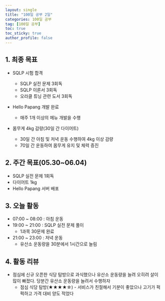 ```yaml
---
layout: single
title: "100일 공부 2일"
categories: 100일 공부
tag: [100일 공부]
toc: true
toc_sticky: true
author_profile: false
---
```


## 1. 최종 목표

* SQLP 시험 합격
  * SQLP 실전 문제 3회독
  * SQLP 이론서 3회독
  * 오라클 튜닝 관련 도서 3회독
* Hello Papang 개발 완료
  * 매주 1개 이상의 메뉴 개발을 수행

* 몸무게 4kg 감량(30일 간 다이어트)
  * 30일 간 아침 및 저녁 운동 수행하여 4kg 이상 감량
  * 70일 간 운동하여 몸무게 유지 및 체력 증진



##  2. 주간 목표(05.30~06.04)

* SQLP 실전 문제 1회독
* 다이어트 1kg
* Hello Papang 서버 배포



## 3. 오늘 활동

* 07:00 ~ 08:00 : 아침 운동
* 19:00 ~ 21:00 : SQLP 실전 문제 풀이
  * 1과목 30문제 완료
* 21:00 ~ 23:00 : 저녁 운동
  * 유산소 운동량을 30분에서 1시간으로 늘림



## 4. 활동 리뷰

* 점심에 신규 오픈한 식당 탐방으로 과식했으나 유산소 운동량을 늘려 오히려 살이 많이 빠졌다. 당분간 유산소 운동량을 늘려서 수행하자
  * 점심 식당 탐방(★★★★☆) - 서비스가 친절해서 기분이 좋았으나 고기가 퍽퍽하고 가격 대비 양도 적었다

